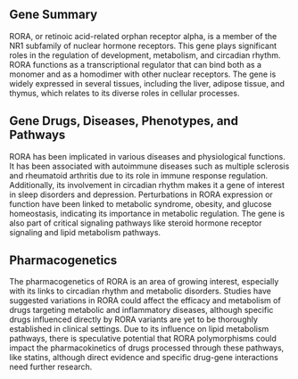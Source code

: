 ## Gene Summary
RORA, or retinoic acid-related orphan receptor alpha, is a member of the NR1 subfamily of nuclear hormone receptors. This gene plays significant roles in the regulation of development, metabolism, and circadian rhythm. RORA functions as a transcriptional regulator that can bind both as a monomer and as a homodimer with other nuclear receptors. The gene is widely expressed in several tissues, including the liver, adipose tissue, and thymus, which relates to its diverse roles in cellular processes.

## Gene Drugs, Diseases, Phenotypes, and Pathways
RORA has been implicated in various diseases and physiological functions. It has been associated with autoimmune diseases such as multiple sclerosis and rheumatoid arthritis due to its role in immune response regulation. Additionally, its involvement in circadian rhythm makes it a gene of interest in sleep disorders and depression. Perturbations in RORA expression or function have been linked to metabolic syndrome, obesity, and glucose homeostasis, indicating its importance in metabolic regulation. The gene is also part of critical signaling pathways like steroid hormone receptor signaling and lipid metabolism pathways.

## Pharmacogenetics
The pharmacogenetics of RORA is an area of growing interest, especially with its links to circadian rhythm and metabolic disorders. Studies have suggested variations in RORA could affect the efficacy and metabolism of drugs targeting metabolic and inflammatory diseases, although specific drugs influenced directly by RORA variants are yet to be thoroughly established in clinical settings. Due to its influence on lipid metabolism pathways, there is speculative potential that RORA polymorphisms could impact the pharmacokinetics of drugs processed through these pathways, like statins, although direct evidence and specific drug-gene interactions need further research.